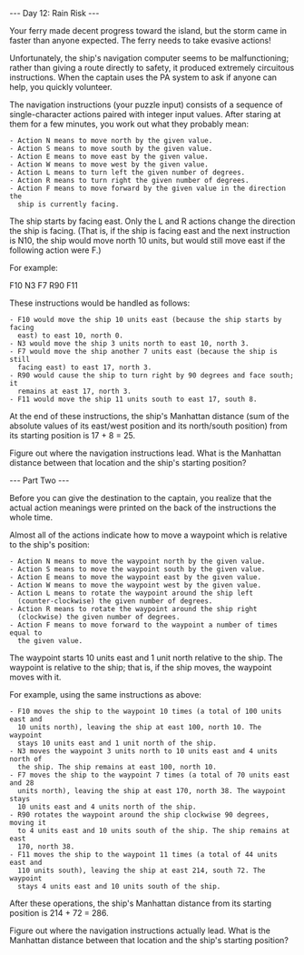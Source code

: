--- Day 12: Rain Risk ---

Your ferry made decent progress toward the island, but the storm came in faster
than anyone expected. The ferry needs to take evasive actions!

Unfortunately, the ship's navigation computer seems to be malfunctioning; rather
than giving a route directly to safety, it produced extremely circuitous
instructions. When the captain uses the PA system to ask if anyone can help, you
quickly volunteer.

The navigation instructions (your puzzle input) consists of a sequence of
single-character actions paired with integer input values. After staring at them
for a few minutes, you work out what they probably mean:

    - Action N means to move north by the given value.
    - Action S means to move south by the given value.
    - Action E means to move east by the given value.
    - Action W means to move west by the given value.
    - Action L means to turn left the given number of degrees.
    - Action R means to turn right the given number of degrees.
    - Action F means to move forward by the given value in the direction the
      ship is currently facing.

The ship starts by facing east. Only the L and R actions change the direction
the ship is facing. (That is, if the ship is facing east and the next
instruction is N10, the ship would move north 10 units, but would still move
east if the following action were F.)

For example:

F10
N3
F7
R90
F11

These instructions would be handled as follows:

    - F10 would move the ship 10 units east (because the ship starts by facing
      east) to east 10, north 0.
    - N3 would move the ship 3 units north to east 10, north 3.
    - F7 would move the ship another 7 units east (because the ship is still
      facing east) to east 17, north 3.
    - R90 would cause the ship to turn right by 90 degrees and face south; it
      remains at east 17, north 3.
    - F11 would move the ship 11 units south to east 17, south 8.

At the end of these instructions, the ship's Manhattan distance (sum of the
absolute values of its east/west position and its north/south position) from its
starting position is 17 + 8 = 25.

Figure out where the navigation instructions lead. What is the Manhattan
distance between that location and the ship's starting position?

--- Part Two ---

Before you can give the destination to the captain, you realize that the actual
action meanings were printed on the back of the instructions the whole time.

Almost all of the actions indicate how to move a waypoint which is relative to
the ship's position:

    - Action N means to move the waypoint north by the given value.
    - Action S means to move the waypoint south by the given value.
    - Action E means to move the waypoint east by the given value.
    - Action W means to move the waypoint west by the given value.
    - Action L means to rotate the waypoint around the ship left
      (counter-clockwise) the given number of degrees.
    - Action R means to rotate the waypoint around the ship right
      (clockwise) the given number of degrees.
    - Action F means to move forward to the waypoint a number of times equal to
      the given value.

The waypoint starts 10 units east and 1 unit north relative to the ship. The
waypoint is relative to the ship; that is, if the ship moves, the waypoint moves
with it.

For example, using the same instructions as above:

    - F10 moves the ship to the waypoint 10 times (a total of 100 units east and
      10 units north), leaving the ship at east 100, north 10. The waypoint
      stays 10 units east and 1 unit north of the ship.
    - N3 moves the waypoint 3 units north to 10 units east and 4 units north of
      the ship. The ship remains at east 100, north 10.
    - F7 moves the ship to the waypoint 7 times (a total of 70 units east and 28
      units north), leaving the ship at east 170, north 38. The waypoint stays
      10 units east and 4 units north of the ship.
    - R90 rotates the waypoint around the ship clockwise 90 degrees, moving it
      to 4 units east and 10 units south of the ship. The ship remains at east
      170, north 38.
    - F11 moves the ship to the waypoint 11 times (a total of 44 units east and
      110 units south), leaving the ship at east 214, south 72. The waypoint
      stays 4 units east and 10 units south of the ship.

After these operations, the ship's Manhattan distance from its starting position
is 214 + 72 = 286.

Figure out where the navigation instructions actually lead. What is the
Manhattan distance between that location and the ship's starting position?
